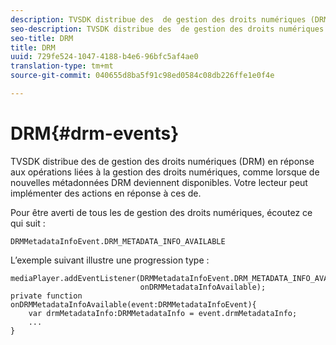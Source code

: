 ```yaml
---
description: TVSDK distribue des  de gestion des droits numériques (DRM) en réponse aux opérations liées à la gestion des droits numériques, comme lorsque de nouvelles métadonnées DRM deviennent disponibles. Votre lecteur peut implémenter des actions en réponse à ces  de.
seo-description: TVSDK distribue des  de gestion des droits numériques (DRM) en réponse aux opérations liées à la gestion des droits numériques, comme lorsque de nouvelles métadonnées DRM deviennent disponibles. Votre lecteur peut implémenter des actions en réponse à ces  de.
seo-title: DRM
title: DRM
uuid: 729fe524-1047-4188-b4e6-96bfc5af4ae0
translation-type: tm+mt
source-git-commit: 040655d8ba5f91c98ed0584c08db226ffe1e0f4e

---
```



# DRM{#drm-events}

TVSDK distribue des  de gestion des droits numériques (DRM) en réponse aux opérations liées à la gestion des droits numériques, comme lorsque de nouvelles métadonnées DRM deviennent disponibles. Votre lecteur peut implémenter des actions en réponse à ces  de.

Pour être averti de tous les  de gestion des droits numériques, écoutez ce qui suit :

```
DRMMetadataInfoEvent.DRM_METADATA_INFO_AVAILABLE
```

L’exemple suivant illustre une progression type :

```
mediaPlayer.addEventListener(DRMMetadataInfoEvent.DRM_METADATA_INFO_AVAILABLE,  
                             onDRMMetadataInfoAvailable);   
private function onDRMMetadataInfoAvailable(event:DRMMetadataInfoEvent){ 
    var drmMetadataInfo:DRMMetadataInfo = event.drmMetadataInfo; 
    ... 
} 
```

